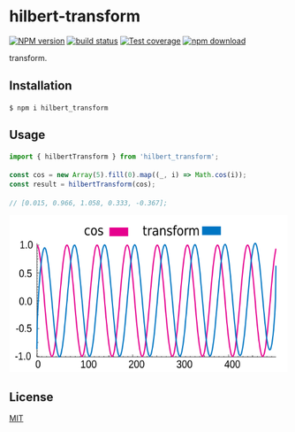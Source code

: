 # hilbert-transform

[![NPM version][npm-image]][npm-url]
[![build status][ci-image]][ci-url]
[![Test coverage][codecov-image]][codecov-url]
[![npm download][download-image]][download-url]

transform.

## Installation

`$ npm i hilbert_transform`

## Usage

```js
import { hilbertTransform } from 'hilbert_transform';

const cos = new Array(5).fill(0).map((_, i) => Math.cos(i));
const result = hilbertTransform(cos);

// [0.015, 0.966, 1.058, 0.333, -0.367];
```

<p align="center">
  <img src="image/ht.png">
</p>

## License

[MIT](./LICENSE)

[npm-image]: https://img.shields.io/npm/v/hilbert_transform.svg
[npm-url]: https://www.npmjs.com/package/hilbert_transform
[ci-image]: https://github.com/josoriom/hilbert-transform/workflows/Node.js%20CI/badge.svg?branch=master
[ci-url]: https://github.com/josoriom/hilbert-transform/actions?query=workflow%3A%22Node.js+CI%22
[codecov-image]: https://img.shields.io/codecov/c/github/josoriom/hilbert-transform.svg
[codecov-url]: https://codecov.io/gh/josoriom/hilbert-transform
[download-image]: https://img.shields.io/npm/dm/hilbert_transform.svg
[download-url]: https://www.npmjs.com/package/hilbert_transform
